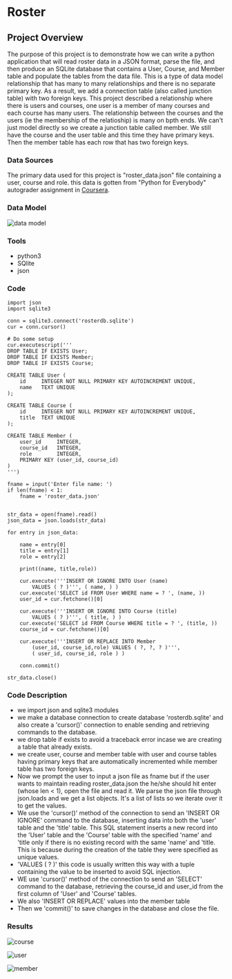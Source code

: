 # Roster

## Project Overview
The purpose of this project is to demonstrate how we can write a python application that  will read roster data in a JSON format, parse the file, and then produce an SQLite database that contains a User, Course, and Member table and populate the tables from the data file. This is a type of data model relationship that has many to many relationships and there is no separate primary key. As a result, we add a connection table (also called junction table) with two foreign keys. This project described a relationship where there is users and courses, one user is a member of many courses and  each course has many users. The relationship between the courses and the users (ie the membership of the relatioship) is many on bpth ends. We can't just model directly so we create a junction table called member. We still have the course and the user table and this time they have primary keys. Then the member table has each row that has two foreign keys.

### Data Sources
The primary data used for this project is "roster_data.json" file containing a user, course and role. this data is gotten from "Python for Everybody" autograder assignment in [Coursera](https://www.coursera.org/).

### Data Model
![data model](https://github.com/chinenyejuliet/Roster/assets/142748509/2c38b40e-772f-4203-8255-2c5548a58ac4)

### Tools
- python3
- SQlite
- json

### Code
``` python3
import json
import sqlite3

conn = sqlite3.connect('rosterdb.sqlite')
cur = conn.cursor()

# Do some setup
cur.executescript('''
DROP TABLE IF EXISTS User;
DROP TABLE IF EXISTS Member;
DROP TABLE IF EXISTS Course;

CREATE TABLE User (
    id     INTEGER NOT NULL PRIMARY KEY AUTOINCREMENT UNIQUE,
    name   TEXT UNIQUE
);

CREATE TABLE Course (
    id     INTEGER NOT NULL PRIMARY KEY AUTOINCREMENT UNIQUE,
    title  TEXT UNIQUE
);

CREATE TABLE Member (
    user_id     INTEGER,
    course_id   INTEGER,
    role        INTEGER,
    PRIMARY KEY (user_id, course_id)
)
''')

fname = input('Enter file name: ')
if len(fname) < 1:
    fname = 'roster_data.json'


str_data = open(fname).read()
json_data = json.loads(str_data)

for entry in json_data:

    name = entry[0]
    title = entry[1]
    role = entry[2]

    print((name, title,role))

    cur.execute('''INSERT OR IGNORE INTO User (name)
        VALUES ( ? )''', ( name, ) )
    cur.execute('SELECT id FROM User WHERE name = ? ', (name, ))
    user_id = cur.fetchone()[0]

    cur.execute('''INSERT OR IGNORE INTO Course (title)
        VALUES ( ? )''', ( title, ) )
    cur.execute('SELECT id FROM Course WHERE title = ? ', (title, ))
    course_id = cur.fetchone()[0]

    cur.execute('''INSERT OR REPLACE INTO Member
        (user_id, course_id,role) VALUES ( ?, ?, ? )''',
        ( user_id, course_id, role ) )

    conn.commit()
    
str_data.close()
```
### Code Description
- we import json and sqlite3 modules
- we make a database connection to create database 'rosterdb.sqlite' and also create a 'cursor()' connection to enable sending and retrieving commands to the database.
- we drop table if exists to avoid a traceback error incase we are creating a table that already exists.
- we create user, course and member table with user and course tables having primary keys that are automatically incremented while member table has two foreign keys.
- Now we prompt the user to input a json file as fname but if the user wants to maintain reading roster_data.json the he/she should hit enter (whose len < 1), open the file and read it. We parse the json file through json.loads and we get a list objects. It's a list of lists so we iterate over it to get the values.
- We use the 'cursor()' method of the connection to send an 'INSERT OR IGNORE' command to the database, inserting data into both the 'user' table and the 'title' table. This SQL statement inserts a new record into the 'User' table and the 'Course' table with the specified 'name' and 'title only if there is no existing record with the same 'name' and 'title. This is because during the creation of the table they were specified as unique values.
- 'VALUES ( ? )' this code is usually written this way with a tuple containing the value to be inserted to avoid SQL injection.
- WE use 'cursor()' method of the connection to send an 'SELECT' command to the database, retrieving the course_id and user_id from the first column of 'User' and 'Course' tables.
- We also 'INSERT OR REPLACE' values into the member table
- Then we 'commit()' to save changes in the database and close the file.

### Results
![course](https://github.com/chinenyejuliet/Roster/assets/142748509/fa03dfd6-370e-414c-9ade-782c1f81134c)

![user](https://github.com/chinenyejuliet/Roster/assets/142748509/3fb01035-58e5-40d0-b2ee-db775df6a2f5)

![member](https://github.com/chinenyejuliet/Roster/assets/142748509/15e34742-20c5-46cd-9501-ddfc393c9738)
